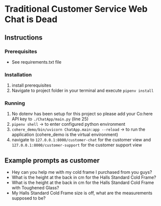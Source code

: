 # Traditional Customer Service Web Chat is Dead
## Instructions
### Prerequisites
- See requirements.txt file
### Installation
1. install prerequisites
2. Navigate to project folder in your terminal and execute `pipenv install`

### Running
 1. No dotenv has been setup for this project so please add your Co:here API key to `./ChatApp/main.py` (line 25)
 2. `pipenv shell` -> to enter configured python environment 
 3. `cohere_demo/bin/uvicorn ChatApp.main:app --reload` -> to run the application (cohere_demo is the virtual environment)
 4. navigate to `127.0.0.1:8000/customer-chat` for the customer view and `127.0.0.1:8000/customer-support` for the customer support view
 
## Example prompts as customer
 - Hey can you help me with my cold frame I purchased from you guys?
 - What is the height at the back in cm for the Halls Standard Cold Frame?
 - What is the height at the back in cm for the Halls Standard Cold Frame with Toughened Glass?
 - My Halls Standard Cold Frame size is off, what are the measurements supposed to be?
